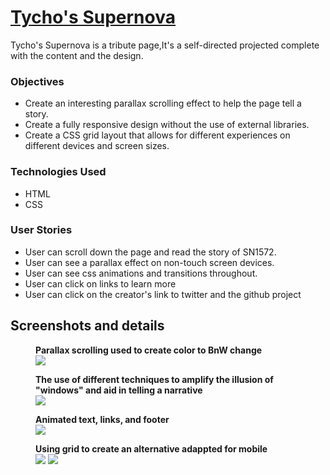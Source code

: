 <h1><a href="https://syknapse.github.io/Tychos-Supernova/">Tycho's Supernova</a></h1>

<p>Tycho's Supernova is a tribute page,It's a self-directed projected complete with the content and the design.</p> 
<h3>Objectives</h3>
<ul>
  <li>Create an interesting parallax scrolling effect to help the page tell a story.</li>
  <li>Create a fully responsive design without the use of external libraries.</li>
  <li>Create a CSS grid layout that allows for different experiences on different devices and screen sizes.</li>
</ul>
<h3>Technologies Used</h3>
<ul>
  <li>HTML</li>
  <li>CSS</li>
</ul>
<h3>User Stories</h3>
<ul>
  <li>User can scroll down the page and read the story of SN1572.</li>
  <li>User can see a parallax effect on non-touch screen devices.</li>
  <li>User can see css animations and transitions throughout.</li>
  <li>User can click on links to learn more</li>
  <li>User can click on the creator's link to twitter and the github project</li>
</ul>

<h2>Screenshots and details</h2>

<figure>
  <figcaption><strong>Parallax scrolling used to create color to BnW change</figcaption></strong>
  <img src="https://user-images.githubusercontent.com/29199184/29464850-8337bca2-8437-11e7-9c63-8117787f9452.png"/>
</figure>

<figure>
  <figcaption><strong>The use of different techniques to amplify the illusion of "windows" and aid in telling a narrative</strong></figcaption>
  <img src="https://user-images.githubusercontent.com/29199184/29465326-33fb6a1a-8439-11e7-9689-d986b0497276.png"/>
</figure>

<figure>
  <figcaption><strong>Animated text, links, and footer</strong></figcaption>
  <img src="https://user-images.githubusercontent.com/29199184/29465466-b8190348-8439-11e7-8a67-ffd97ae76d0a.png"/>
</figure>

<figure>
  <figcaption><strong>Using grid to create an alternative adappted for mobile</strong></figcaption>
  <img src="https://user-images.githubusercontent.com/29199184/29465600-23d798a6-843a-11e7-911c-c8b5d3f6e17b.png"/>
  <img src="https://user-images.githubusercontent.com/29199184/29465624-3e03c038-843a-11e7-9c21-57c7b33658d1.png"/>
</figure>



